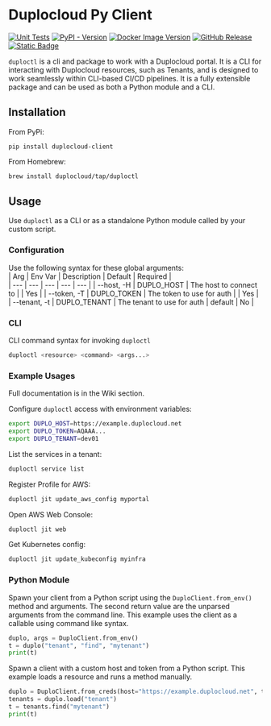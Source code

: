 # Duplocloud Py Client  

[![Unit Tests](https://github.com/duplocloud/duploctl/actions/workflows/test_unit.yml/badge.svg)](https://github.com/duplocloud/duploctl/actions/workflows/test_unit.yml) [![PyPI - Version](https://img.shields.io/pypi/v/duplocloud-client)](https://pypi.org/project/duplocloud-client/) [![Docker Image Version](https://img.shields.io/docker/v/duplocloud/duploctl?sort=semver&logo=Docker&label=docker&color=blue&link=https%3A%2F%2Fhub.docker.com%2Fr%2Fduplocloud%2Fduploctl)](https://hub.docker.com/r/duplocloud/duploctl) [![GitHub Release](https://img.shields.io/github/v/release/duplocloud/duploctl?logo=github&label=Github&color=purple)
](https://github.com/duplocloud/duploctl) [![Static Badge](https://img.shields.io/badge/Docs-lightblue?logo=github)
](https://duplocloud.github.io/duploctl/)

```duploctl``` is a cli and package to work with a Duplocloud portal. It is a CLI for interacting with Duplocloud resources, such as Tenants, and is designed to work seamlessly within CLI-based CI/CD pipelines. It is a fully extensible package and can be used as both a Python module and a CLI. 

## Installation  

From PyPi:
```
pip install duplocloud-client
```

From Homebrew:  
```sh
brew install duplocloud/tap/duploctl
```

## Usage 

Use ```duploctl``` as a CLI or as a standalone Python module called by your custom script. 

### Configuration  

Use the following syntax for these global arguments:  
| Arg | Env Var | Description | Default | Required |  
| --- | --- | --- | --- | --- |
| --host, -H | DUPLO_HOST | The host to connect to |  | Yes |
| --token, -T | DUPLO_TOKEN | The token to use for auth |  | Yes |
| --tenant, -t | DUPLO_TENANT | The tenant to use for auth | default | No | 

### CLI  

CLI command syntax for invoking ```duploctl``` 

```sh
duploctl <resource> <command> <args...>
```

### Example Usages

Full documentation is in the Wiki section.

Configure `duploctl` access with environment variables:
```sh
export DUPLO_HOST=https://example.duplocloud.net
export DUPLO_TOKEN=AQAAA...
export DUPLO_TENANT=dev01
```

List the services in a tenant:
```sh
duploctl service list
```

Register Profile for AWS:
```sh
duploctl jit update_aws_config myportal
```

Open AWS Web Console:
```sh
duploctl jit web
```

Get Kubernetes config:
```sh
duploctl jit update_kubeconfig myinfra
```

### Python Module

Spawn your client from a Python script using the ```DuploClient.from_env()``` method and arguments. The second return value are the unparsed arguments from the command line. This example uses the client as a callable using command like syntax.

```python
duplo, args = DuploClient.from_env()
t = duplo("tenant", "find", "mytenant")
print(t)
```

Spawn a client with a custom host and token from a Python script. This example loads a resource and runs a method manually. 

```python
duplo = DuploClient.from_creds(host="https://example.duplocloud.net", token="mytoken")
tenants = duplo.load("tenant")
t = tenants.find("mytenant")
print(t)
```


